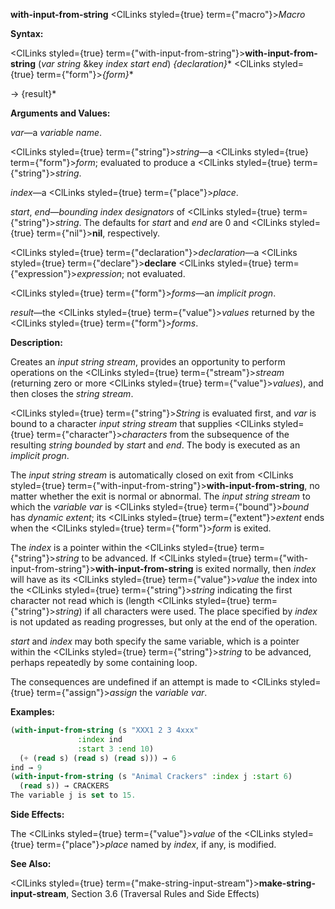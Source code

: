 **with-input-from-string** <ClLinks styled={true} term={"macro"}><i>Macro</i></ClLinks> 



**Syntax:** 



<ClLinks styled={true} term={"with-input-from-string"}><b>with-input-from-string</b></ClLinks> (*var string* &amp;key *index start end*) *\{declaration\}*\* <ClLinks styled={true} term={"form"}><i>\{form\}</i></ClLinks>\* 



→ \{result\}\* 



**Arguments and Values:** 



*var*—a *variable name*. 



<ClLinks styled={true} term={"string"}><i>string</i></ClLinks>—a <ClLinks styled={true} term={"form"}><i>form</i></ClLinks>; evaluated to produce a <ClLinks styled={true} term={"string"}><i>string</i></ClLinks>. 



*index*—a <ClLinks styled={true} term={"place"}><i>place</i></ClLinks>. 



*start*, *end*—*bounding index designators* of <ClLinks styled={true} term={"string"}><i>string</i></ClLinks>. The defaults for *start* and *end* are 0 and <ClLinks styled={true} term={"nil"}><b>nil</b></ClLinks>, respectively. 



<ClLinks styled={true} term={"declaration"}><i>declaration</i></ClLinks>—a <ClLinks styled={true} term={"declare"}><b>declare</b></ClLinks> <ClLinks styled={true} term={"expression"}><i>expression</i></ClLinks>; not evaluated. 



<ClLinks styled={true} term={"form"}><i>forms</i></ClLinks>—an *implicit progn*. 



*result*—the <ClLinks styled={true} term={"value"}><i>values</i></ClLinks> returned by the <ClLinks styled={true} term={"form"}><i>forms</i></ClLinks>. 



**Description:** 



Creates an *input string stream*, provides an opportunity to perform operations on the <ClLinks styled={true} term={"stream"}><i>stream</i></ClLinks> (returning zero or more <ClLinks styled={true} term={"value"}><i>values</i></ClLinks>), and then closes the *string stream*. 







 



 



<ClLinks styled={true} term={"string"}><i>String</i></ClLinks> is evaluated first, and *var* is bound to a character *input string stream* that supplies <ClLinks styled={true} term={"character"}><i>characters</i></ClLinks> from the subsequence of the resulting *string bounded* by *start* and *end*. The body is executed as an *implicit progn*. 



The *input string stream* is automatically closed on exit from <ClLinks styled={true} term={"with-input-from-string"}><b>with-input-from-string</b></ClLinks>, no matter whether the exit is normal or abnormal. The *input string stream* to which the *variable var* is <ClLinks styled={true} term={"bound"}><i>bound</i></ClLinks> has *dynamic extent*; its <ClLinks styled={true} term={"extent"}><i>extent</i></ClLinks> ends when the <ClLinks styled={true} term={"form"}><i>form</i></ClLinks> is exited. 



The *index* is a pointer within the <ClLinks styled={true} term={"string"}><i>string</i></ClLinks> to be advanced. If <ClLinks styled={true} term={"with-input-from-string"}><b>with-input-from-string</b></ClLinks> is exited normally, then *index* will have as its <ClLinks styled={true} term={"value"}><i>value</i></ClLinks> the index into the <ClLinks styled={true} term={"string"}><i>string</i></ClLinks> indicating the first character not read which is (length <ClLinks styled={true} term={"string"}><i>string</i></ClLinks>) if all characters were used. The place specified by *index* is not updated as reading progresses, but only at the end of the operation. 



*start* and *index* may both specify the same variable, which is a pointer within the <ClLinks styled={true} term={"string"}><i>string</i></ClLinks> to be advanced, perhaps repeatedly by some containing loop. 



The consequences are undefined if an attempt is made to <ClLinks styled={true} term={"assign"}><i>assign</i></ClLinks> the *variable var*. 



**Examples:**
```lisp
(with-input-from-string (s "XXX1 2 3 4xxx" 
			   :index ind 
			   :start 3 :end 10) 
  (+ (read s) (read s) (read s))) → 6 
ind → 9 
(with-input-from-string (s "Animal Crackers" :index j :start 6) 
  (read s)) → CRACKERS 
The variable j is set to 15. 
```
**Side Effects:** 



The <ClLinks styled={true} term={"value"}><i>value</i></ClLinks> of the <ClLinks styled={true} term={"place"}><i>place</i></ClLinks> named by *index*, if any, is modified. 



**See Also:** 



<ClLinks styled={true} term={"make-string-input-stream"}><b>make-string-input-stream</b></ClLinks>, Section 3.6 (Traversal Rules and Side Effects) 



